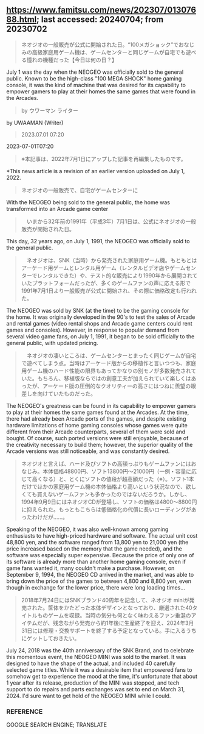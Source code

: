 ## https://www.famitsu.com/news/202307/01307688.html; last accessed: 20240704; from 20230702

> ネオジオの一般販売が公式に開始された日。“100メガショック”でおなじみの高級家庭用ゲーム機は、ゲームセンターと同じゲームが自宅でも遊べる憧れの機種だった【今日は何の日？】

July 1 was the day when the NEOGEO was officially sold to the general public. Known to be the high-class "100 MEGA SHOCK" home gaming console, it was the kind of machine that was desired for its capability to empower gamers to play at their homes the same games that were found in the Arcades.

> by ウワーマン ライター 

by UWAAMAN (Writer)

> 2023.07.01 07:20

2023-07-01T07:20

> ※本記事は、2022年7月1日にアップした記事を再編集したものです。

*This news article is a revision of an earlier version uploaded on July 1, 2022.

> ネオジオの一般販売で、自宅がゲームセンターに

With the NEOGEO being sold to the general public, the home was transformed into an Arcade game center

>　いまから32年前の1991年（平成3年）7月1日は、公式にネオジオの一般販売が開始された日。

This day, 32 years ago, on July 1, 1991, the NEOGEO was officially sold to the general public.

>　ネオジオは、SNK（当時）から発売された家庭用ゲーム機。もともとはアーケード用ゲームとレンタル用ゲーム（レンタルビデオ店やゲームセンターでレンタルできた）や、テスト的な販売により1990年から展開されていたプラットフォームだったが、多くのゲームファンの声に応える形で1991年7月1日より一般販売が公式に開始され、その際に価格改定も行われた。

The NEOGEO was sold by SNK (at the time) to be the gaming console for the home. It was originally developed in the 90's to test the sales of Arcade and rental games (video rental shops and Arcade game centers could rent games and consoles). However, in response to popular demand from several video game fans, on July 1, 1991, it began to be sold officially to the general public, with updated pricing.

>　ネオジオの凄いところは、ゲームセンターとまったく同じゲームが自宅で遊べてしまう点。当時はアーケード版からの移植作と言いつつも、家庭用ゲーム機のハード性能の限界もあってかなりの別モノが多数発売されていた。もちろん、移植版ならではの創意工夫が加えられていて楽しくはあったが、アーケード版の圧倒的なクオリティーの高さにはつねに羨望の眼差しを向けていたものだった。

The NEOGEO's greatness can be found in its capability to empower gamers to play at their homes the same games found at the Arcades. At the time, there had already been Arcade ports of the games, and despite existing hardware limitations of home gaming consoles whose games were quite different from their Arcade counterparts, several of them were sold and bought. Of course, such ported versions were still enjoyable, because of the creativity necessary to build them; however, the superior quality of the Arcade versions was still noticeable, and was constantly desired. 

> ネオジオと言えば、ハード及びソフトの高額っぷりもゲームファンにはおなじみ。本体価格48800円、ソフト13800円～21000円（一例・容量に応じて高くなる）と、とくにソフトの値段が超高額だった（※）。ソフト1本だけでほかの家庭用ゲーム機の本体価格より高いという状況なので、欲しくても買えないゲームファンも多かったのではないだろうか。しかし、1994年9月9日にはネオジオCDが登場し、ソフトの価格は4800～8800円に抑えられた。もっともこちらは低価格化の代償に長いローディングがあったわけだが……。

Speaking of the NEOGEO, it was also well-known among gaming enthusiasts to have high-priced hardware and software. The actual unit cost 48,800 yen, and the software ranged from 13,800 yen to 21,000 yen (the price increased based on the memory that the game needed), and the software was especially super expensive. Because the price of only one of its software is already more than another home gaming console, even if game fans wanted it, many couldn't make a purchase. However, on September 9, 1994, the NEOGEO CD arrived in the market, and was able to bring down the price of the games to between 4,800 and 8,800 yen, even though in exchange for the lower price, there were long loading times...

> 2018年7月24日にはSNKブランド40周年を記念して、ネオジオ miniが発売された。筐体をかたどった本体デザインとなっており、厳選された40タイトルものゲームを収録。当時の気分も何となく味わえるファン垂涎のアイテムだが、残念ながら発売から約1年後に生産終了を迎え、2024年3月31日には修理・交換サポートを終了する予定となっている。手に入るうちにゲットしておきたい。

July 24, 2018 was the 40th anniversary of the SNK Brand, and to celebrate this momentous event, the NEOGEO MINI was sold to the market. It was designed to have the shape of the actual, and included 40  carefully selected game titles. While it was a desirable item that empowered fans to somehow get to experience the mood at the time, it's unfortunate that about 1 year after its release, production of the MINI was stopped, and tech support to do repairs and parts exchanges was set to end on March 31, 2024. I'd sure want to get hold of the NEOGEO MINI while I could.

### REFERENCE

GOOGLE SEARCH ENGINE; TRANSLATE